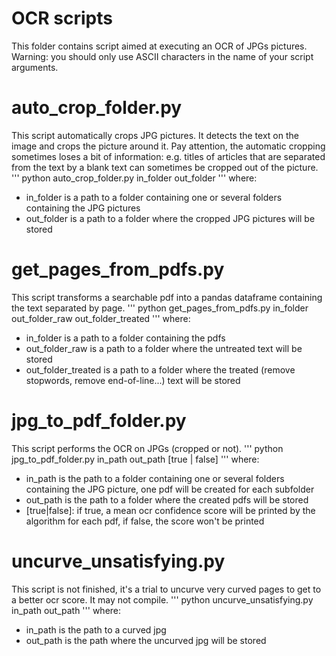 # OCR scripts

This folder contains script aimed at executing an OCR of JPGs pictures.
Warning: you should only use ASCII characters in the name of your script arguments.

# auto_crop_folder.py
This script automatically crops JPG pictures. It detects the text on the image and crops the picture around it. Pay attention, the automatic cropping sometimes loses a bit of information: e.g. titles of articles that are separated from the text by a blank text can sometimes be cropped out of the picture.
'''
python auto_crop_folder.py in_folder out_folder
'''
where:
- in_folder is a path to a folder containing one or several folders containing the JPG pictures
- out_folder is a path to a folder where the cropped JPG pictures will be stored

# get_pages_from_pdfs.py
This script transforms a searchable pdf into a pandas dataframe containing the text separated by page.
'''
python get_pages_from_pdfs.py in_folder out_folder_raw out_folder_treated
'''
where:
- in_folder is a path to a folder containing the pdfs
- out_folder_raw is a path to a folder where the untreated text will be stored
- out_folder_treated is a path to a folder where the treated (remove stopwords, remove end-of-line...) text will be stored

# jpg_to_pdf_folder.py
This script performs the OCR on JPGs (cropped or not).
'''
python jpg_to_pdf_folder.py in_path out_path [true | false]
'''
where:
- in_path is the path to a folder containing one or several folders containing the JPG picture, one pdf will be created for each subfolder
- out_path is the path to a folder where the created pdfs will be stored
- [true|false]: if true, a mean ocr confidence score will be printed by the algorithm for each pdf, if false, the score won't be printed

# uncurve_unsatisfying.py
This script is not finished, it's a trial to uncurve very curved pages to get to a better ocr score. It may not compile.
'''
python uncurve_unsatisfying.py in_path out_path
'''
where:
- in_path is the path to a curved jpg
- out_path is the path where the uncurved jpg will be stored
